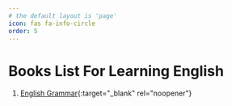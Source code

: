 ```yaml
---
# the default layout is 'page'
icon: fas fa-info-circle
order: 5
---
```


# Books List For Learning English
1. [English Grammar](/assets/books/Grammarway-1.pdf){:target="_blank" rel="noopener"}

<object data="../assets/books/Grammarway-1.pdf" width="1000" height="1000" type='application/pdf'></object>
